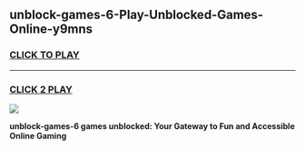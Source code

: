 
## unblock-games-6-Play-Unblocked-Games-Online-y9mns
<h3>
<a href="https://premium76.site?title=unblock-games-6&ref=24A">CLICK TO PLAY</a></h3>
<hr>

<h3>
<a href="https://premium76.site?title=unblock-games-6&ref=24A">CLICK 2 PLAY</a>
  
</h3>

<a href="https://premium76.site?title=unblock-games-6&ref=24A"><img src="https://clearcache.store/games.png"></a>


**unblock-games-6 games unblocked: Your Gateway to Fun and Accessible Online Gaming**
